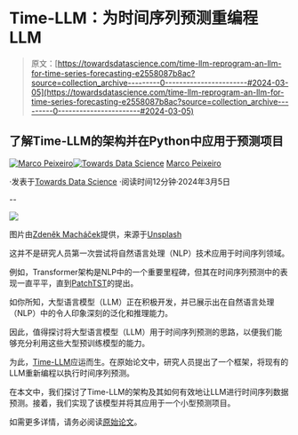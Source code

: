 # Time-LLM：为时间序列预测重编程LLM

> 原文：[https://towardsdatascience.com/time-llm-reprogram-an-llm-for-time-series-forecasting-e2558087b8ac?source=collection_archive---------0-----------------------#2024-03-05](https://towardsdatascience.com/time-llm-reprogram-an-llm-for-time-series-forecasting-e2558087b8ac?source=collection_archive---------0-----------------------#2024-03-05)

## 了解Time-LLM的架构并在Python中应用于预测项目

[](https://medium.com/@marcopeixeiro?source=post_page---byline--e2558087b8ac--------------------------------)[![Marco Peixeiro](../Images/7cf0a81d87281d35ff47f51e3026a3e9.png)](https://medium.com/@marcopeixeiro?source=post_page---byline--e2558087b8ac--------------------------------)[](https://towardsdatascience.com/?source=post_page---byline--e2558087b8ac--------------------------------)[![Towards Data Science](../Images/a6ff2676ffcc0c7aad8aaf1d79379785.png)](https://towardsdatascience.com/?source=post_page---byline--e2558087b8ac--------------------------------) [Marco Peixeiro](https://medium.com/@marcopeixeiro?source=post_page---byline--e2558087b8ac--------------------------------)

·发表于[Towards Data Science](https://towardsdatascience.com/?source=post_page---byline--e2558087b8ac--------------------------------) ·阅读时间12分钟·2024年3月5日

--

![](../Images/0aa80a24f282c84669c39c8c0bb099a1.png)

图片由[Zdeněk Macháček](https://unsplash.com/@zmachacek?utm_source=medium&utm_medium=referral)提供，来源于[Unsplash](https://unsplash.com/?utm_source=medium&utm_medium=referral)

这并不是研究人员第一次尝试将自然语言处理（NLP）技术应用于时间序列领域。

例如，Transformer架构是NLP中的一个重要里程碑，但其在时间序列预测中的表现一直平平，直到[PatchTST](https://medium.com/towards-data-science/patchtst-a-breakthrough-in-time-series-forecasting-e02d48869ccc)的提出。

如你所知，大型语言模型（LLM）正在积极开发，并已展示出在自然语言处理（NLP）中的令人印象深刻的泛化和推理能力。

因此，值得探讨将大型语言模型（LLM）用于时间序列预测的思路，以便我们能够充分利用这些大型预训练模型的能力。

为此，[Time-LLM](https://arxiv.org/pdf/2310.01728.pdf)应运而生。在原始论文中，研究人员提出了一个框架，将现有的LLM重新编程以执行时间序列预测。

在本文中，我们探讨了Time-LLM的架构及其如何有效地让LLM进行时间序列数据预测。接着，我们实现了该模型并将其应用于一个小型预测项目。

如需更多详情，请务必阅读[原始论文](https://arxiv.org/pdf/2310.01728.pdf)。
